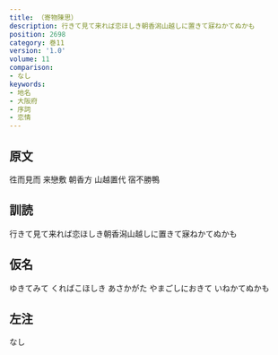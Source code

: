 ```yaml
---
title: （寄物陳思）
description: 行きて見て来れば恋ほしき朝香潟山越しに置きて寐ねかてぬかも
position: 2698
category: 巻11
version: '1.0'
volume: 11
comparison:
- なし
keywords:
- 地名
- 大阪府
- 序詞
- 恋情
---
```


## 原文

徃而見而 来戀敷 朝香方 山越置代 宿不勝鴨

## 訓読

行きて見て来れば恋ほしき朝香潟山越しに置きて寐ねかてぬかも

## 仮名

ゆきてみて くればこほしき あさかがた やまごしにおきて いねかてぬかも

## 左注

なし
